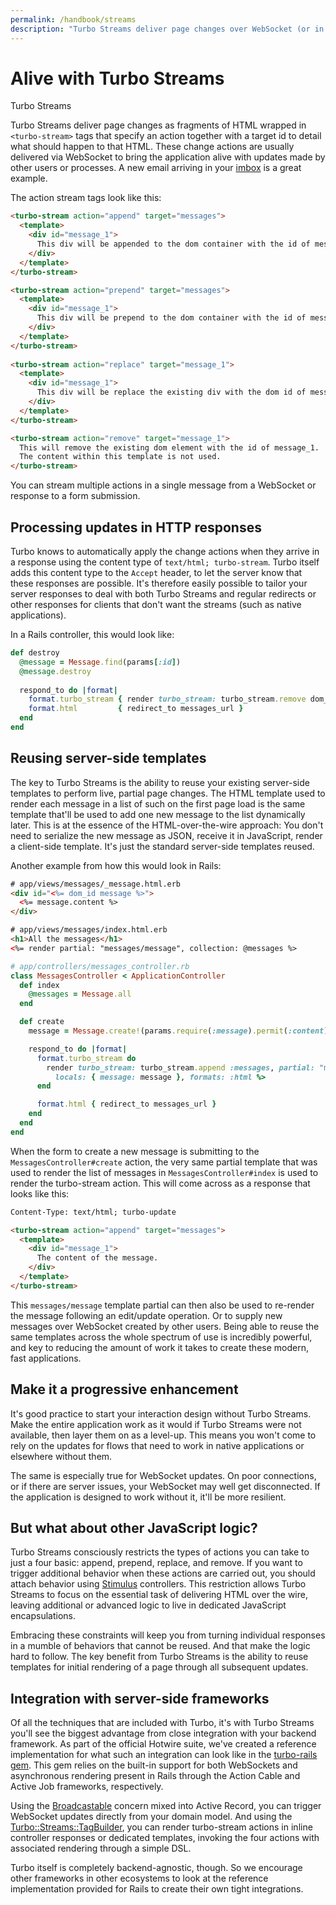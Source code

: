 ```yaml
---
permalink: /handbook/streams
description: "Turbo Streams deliver page changes over WebSocket (or in response to form submissions), using just HTML and a set of CRUD-like action tags."
---
```


# Alive with Turbo Streams

Turbo Streams

Turbo Streams deliver page changes as fragments of HTML wrapped in `<turbo-stream>` tags that specify an action together with a target id to detail what should happen to that HTML. These change actions are usually delivered via WebSocket to bring the application alive with updates made by other users or processes. A new email arriving in your <a href="https://itsnotatypo.com">imbox</a> is a great example.

The action stream tags look like this:

```html
<turbo-stream action="append" target="messages">
  <template>
    <div id="message_1">
      This div will be appended to the dom container with the id of messages.
    </div>
  </template>
</turbo-stream>

<turbo-stream action="prepend" target="messages">
  <template>
    <div id="message_1">
      This div will be prepend to the dom container with the id of messages.
    </div>
  </template>
</turbo-stream>
    
<turbo-stream action="replace" target="message_1">
  <template>
    <div id="message_1">
      This div will be replace the existing div with the dom id of message_1.
    </div>
  </template>
</turbo-stream>

<turbo-stream action="remove" target="message_1">
  This will remove the existing dom element with the id of message_1.
  The content within this template is not used.
</turbo-stream>
```

You can stream multiple actions in a single message from a WebSocket or response to a form submission.

## Processing updates in HTTP responses

Turbo knows to automatically apply the change actions when they arrive in a response using the content type of `text/html; turbo-stream`. Turbo itself adds this content type to the `Accept` header, to let the server know that these responses are possible. It's therefore easily possible to tailor your server responses to deal with both Turbo Streams and regular redirects or other responses for clients that don't want the streams (such as native applications).

In a Rails controller, this would look like:

```ruby
def destroy
  @message = Message.find(params[:id])
  @message.destroy
  
  respond_to do |format|
    format.turbo_stream { render turbo_stream: turbo_stream.remove dom_id(@message) }
    format.html         { redirect_to messages_url }
  end
end
```

## Reusing server-side templates

The key to Turbo Streams is the ability to reuse your existing server-side templates to perform live, partial page changes. The HTML template used to render each message in a list of such on the first page load is the same template that'll be used to add one new message to the list dynamically later. This is at the essence of the HTML-over-the-wire approach: You don't need to serialize the new message as JSON, receive it in JavaScript, render a client-side template. It's just the standard server-side templates reused.

Another example from how this would look in Rails:

```html
# app/views/messages/_message.html.erb
<div id="<%= dom_id message %>">
  <%= message.content %>
</div>

# app/views/messages/index.html.erb
<h1>All the messages</h1>
<%= render partial: "messages/message", collection: @messages %>
```
```ruby
# app/controllers/messages_controller.rb
class MessagesController < ApplicationController
  def index
    @messages = Message.all
  end

  def create
    message = Message.create!(params.require(:message).permit(:content))

    respond_to do |format|
      format.turbo_stream do 
        render turbo_stream: turbo_stream.append :messages, partial: "messages/message",
          locals: { message: message }, formats: :html %>
      end

      format.html { redirect_to messages_url }
    end
  end
end
```

When the form to create a new message is submitting to the `MessagesController#create` action, the very same partial template that was used to render the list of messages in `MessagesController#index` is used to render the turbo-stream action. This will come across as a response that looks like this:

```html
Content-Type: text/html; turbo-update

<turbo-stream action="append" target="messages">
  <template>
    <div id="message_1">
      The content of the message.
    </div>
  </template>
</turbo-stream>
```

This `messages/message` template partial can then also be used to re-render the message following an edit/update operation. Or to supply new messages over WebSocket created by other users. Being able to reuse the same templates across the whole spectrum of use is incredibly powerful, and key to reducing the amount of work it takes to create these modern, fast applications.


## Make it a progressive enhancement

It's good practice to start your interaction design without Turbo Streams. Make the entire application work as it would if Turbo Streams were not available, then layer them on as a level-up. This means you won't come to rely on the updates for flows that need to work in native applications or elsewhere without them.

The same is especially true for WebSocket updates. On poor connections, or if there are server issues, your WebSocket may well get disconnected. If the application is designed to work without it, it'll be more resilient. 


## But what about other JavaScript logic?

Turbo Streams consciously restricts the types of actions you can take to just a four basic: append, prepend, replace, and remove. If you want to trigger additional behavior when these actions are carried out, you should attach behavior using <a href="https://stimulus.hotwire.dev">Stimulus</a> controllers. This restriction allows Turbo Streams to focus on the essential task of delivering HTML over the wire, leaving additional or advanced logic to live in dedicated JavaScript encapsulations.

Embracing these constraints will keep you from turning individual responses in a mumble of behaviors that cannot be reused. And that make the logic hard to follow. The key benefit from Turbo Streams is the ability to reuse templates for initial rendering of a page through all subsequent updates.


## Integration with server-side frameworks

Of all the techniques that are included with Turbo, it's with Turbo Streams you'll see the biggest advantage from close integration with your backend framework. As part of the official Hotwire suite, we've created a reference implementation for what such an integration can look like in the <a href="https://github.com/hotwired/turbo-rails">turbo-rails gem</a>. This gem relies on the built-in support for both WebSockets and asynchronous rendering present in Rails through the Action Cable and Active Job frameworks, respectively.

Using the <a href="https://github.com/hotwired/turbo-rails/blob/main/app/models/concerns/turbo/broadcastable.rb">Broadcastable</a> concern mixed into Active Record, you can trigger WebSocket updates directly from your domain model. And using the <a href="https://github.com/hotwired/turbo-rails/blob/main/app/models/turbo/streams/tag_builder.rb">Turbo::Streams::TagBuilder</a>, you can render turbo-stream actions in inline controller responses or dedicated templates, invoking the four actions with associated rendering through a simple DSL.

Turbo itself is completely backend-agnostic, though. So we encourage other frameworks in other ecosystems to look at the reference implementation provided for Rails to create their own tight integrations. 